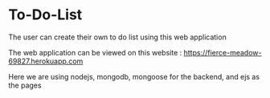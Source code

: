 # To-Do-List
The user can create their own to do list using this web application
 
The web application can be viewed on this website : https://fierce-meadow-69827.herokuapp.com

Here we are using nodejs, mongodb, mongoose for the backend, and ejs as the pages
